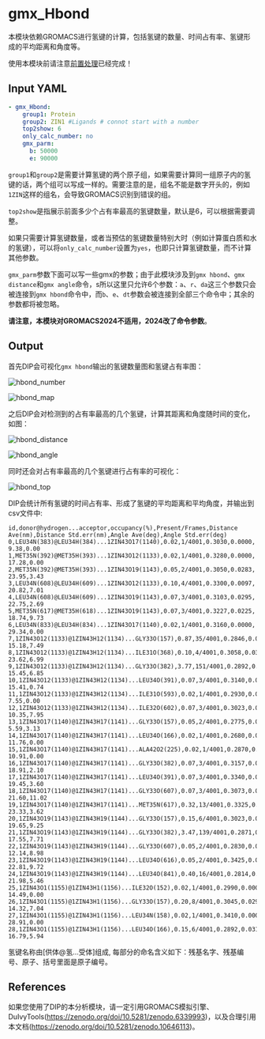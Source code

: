 # gmx_Hbond

本模块依赖GROMACS进行氢键的计算，包括氢键的数量、时间占有率、氢键形成的平均距离和角度等。

使用本模块前请注意[前置处理](https://duivyprocedures-docs.readthedocs.io/en/latest/Framework.html#id7)已经完成！

## Input YAML

```yaml
- gmx_Hbond:
    group1: Protein
    group2: ZIN1 #Ligands # connot start with a number
    top2show: 6
    only_calc_number: no
    gmx_parm:
      b: 50000
      e: 90000
```

`group1`和`group2`是需要计算氢键的两个原子组，如果需要计算同一组原子内的氢键的话，两个组可以写成一样的。需要注意的是，组名不能是数字开头的，例如`1ZIN`这样的组名，会导致GROMACS识别到错误的组。

`top2show`是指展示前面多少个占有率最高的氢键数量，默认是6，可以根据需要调整。

如果只需要计算氢键数量，或者当预估的氢键数量特别大时（例如计算蛋白质和水的氢键），可以将`only_calc_number`设置为`yes`，也即只计算氢键数量，而不计算其他参数。

`gmx_parm`参数下面可以写一些gmx的参数；由于此模块涉及到`gmx hbond`、`gmx distance`和`gmx angle`命令，s所以这里只允许6个参数：`a`、`r`、`da`这三个参数只会被连接到`gmx hbond`命令中，而`b`、`e`、`dt`参数会被连接到全部三个命令中；其余的参数都将被忽略。

**请注意，本模块对GROMACS2024不适用，2024改了命令参数**。

## Output

首先DIP会可视化`gmx hbond`输出的氢键数量图和氢键占有率图：

![hbond_number](static/gmx_Hbond_hbnum.png)

![hbond_map](static/gmx_Hbond_hbmap.png)

之后DIP会对检测到的占有率最高的几个氢键，计算其距离和角度随时间的变化，如图：

![hbond_distance](static/gmx_Hbond_hbdistall.png)

![hbond_angle](static/gmx_Hbond_hbangall.png)

同时还会对占有率最高的几个氢键进行占有率的可视化：

![hbond_top](static/gmx_Hbond_top_hbmap.png)

DIP会统计所有氢键的时间占有率、形成了氢键的平均距离和平均角度，并输出到csv文件中:

```csv
id,donor@hydrogen...acceptor,occupancy(%),Present/Frames,Distance Ave(nm),Distance Std.err(nm),Angle Ave(deg),Angle Std.err(deg)
0,LEU34N(383)@LEU34H(384)...1ZIN43O17(1140),0.02,1/4001,0.3030,0.0000,  9.38,0.00  
1,MET35N(392)@MET35H(393)...1ZIN43O12(1133),0.02,1/4001,0.3280,0.0000, 17.28,0.00  
2,MET35N(392)@MET35H(393)...1ZIN43O19(1143),0.05,2/4001,0.3050,0.0283, 23.95,3.43  
3,LEU34N(608)@LEU34H(609)...1ZIN43O12(1133),0.10,4/4001,0.3300,0.0097, 20.82,7.01  
4,LEU34N(608)@LEU34H(609)...1ZIN43O19(1143),0.07,3/4001,0.3103,0.0295, 22.75,2.69  
5,MET35N(617)@MET35H(618)...1ZIN43O19(1143),0.07,3/4001,0.3227,0.0225, 18.74,9.73  
6,LEU34N(833)@LEU34H(834)...1ZIN43O17(1140),0.02,1/4001,0.3160,0.0000, 29.34,0.00  
7,1ZIN43O12(1133)@1ZIN43H12(1134)...GLY33O(157),0.87,35/4001,0.2846,0.0206, 15.18,7.49  
8,1ZIN43O12(1133)@1ZIN43H12(1134)...ILE31O(368),0.10,4/4001,0.3058,0.0311, 23.62,6.99  
9,1ZIN43O12(1133)@1ZIN43H12(1134)...GLY33O(382),3.77,151/4001,0.2892,0.0214, 15.45,6.85  
10,1ZIN43O12(1133)@1ZIN43H12(1134)...LEU34O(391),0.07,3/4001,0.3140,0.0306, 15.41,0.74  
11,1ZIN43O12(1133)@1ZIN43H12(1134)...ILE31O(593),0.02,1/4001,0.2930,0.0000,  7.55,0.00  
12,1ZIN43O12(1133)@1ZIN43H12(1134)...ILE32O(602),0.07,3/4001,0.3023,0.0146, 10.35,7.95  
13,1ZIN43O17(1140)@1ZIN43H17(1141)...GLY33O(157),0.05,2/4001,0.2775,0.0290,  5.59,3.13  
14,1ZIN43O17(1140)@1ZIN43H17(1141)...LEU34O(166),0.02,1/4001,0.2680,0.0000, 11.76,0.00  
15,1ZIN43O17(1140)@1ZIN43H17(1141)...ALA42O2(225),0.02,1/4001,0.2870,0.0000, 10.91,0.00  
16,1ZIN43O17(1140)@1ZIN43H17(1141)...GLY33O(382),0.07,3/4001,0.3157,0.0350, 18.91,2.10  
17,1ZIN43O17(1140)@1ZIN43H17(1141)...LEU34O(391),0.07,3/4001,0.3340,0.0130, 19.45,3.60  
18,1ZIN43O17(1140)@1ZIN43H17(1141)...GLY33O(607),0.07,3/4001,0.3073,0.0093, 21.60,11.02 
19,1ZIN43O17(1140)@1ZIN43H17(1141)...MET35N(617),0.32,13/4001,0.3325,0.0190, 23.33,3.62  
20,1ZIN43O19(1143)@1ZIN43H19(1144)...GLY33O(157),0.15,6/4001,0.3023,0.0192, 19.65,9.25  
21,1ZIN43O19(1143)@1ZIN43H19(1144)...GLY33O(382),3.47,139/4001,0.2871,0.0224, 17.55,7.71  
22,1ZIN43O19(1143)@1ZIN43H19(1144)...GLY33O(607),0.05,2/4001,0.2830,0.0099, 12.14,8.98  
23,1ZIN43O19(1143)@1ZIN43H19(1144)...LEU34O(616),0.05,2/4001,0.3425,0.0021, 22.81,9.72  
24,1ZIN43O19(1143)@1ZIN43H19(1144)...LEU34O(841),0.40,16/4001,0.2814,0.0164, 21.98,5.46  
25,1ZIN43O1(1155)@1ZIN43H1(1156)...ILE32O(152),0.02,1/4001,0.2990,0.0000, 14.49,0.00  
26,1ZIN43O1(1155)@1ZIN43H1(1156)...GLY33O(157),0.20,8/4001,0.3045,0.0292, 14.32,7.04  
27,1ZIN43O1(1155)@1ZIN43H1(1156)...LEU34N(158),0.02,1/4001,0.3410,0.0000, 28.91,0.00  
28,1ZIN43O1(1155)@1ZIN43H1(1156)...LEU34O(166),0.15,6/4001,0.2892,0.0317, 16.79,5.94  
```

氢键名称由[供体@氢...受体]组成, 每部分的命名含义如下：残基名字、残基编号、原子、括号里面是原子编号。

## References

如果您使用了DIP的本分析模块，请一定引用GROMACS模拟引擎、DuIvyTools(https://zenodo.org/doi/10.5281/zenodo.6339993)，以及合理引用本文档(https://zenodo.org/doi/10.5281/zenodo.10646113)。
